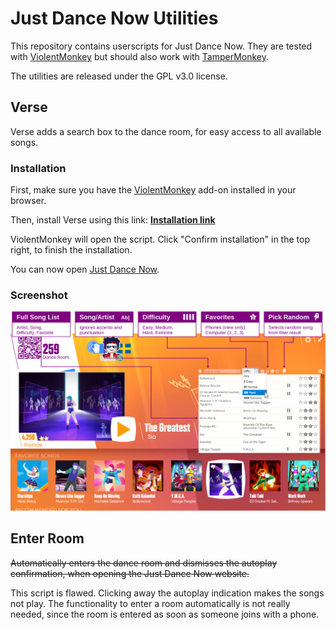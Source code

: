 # Just Dance Now Utilities

This repository contains userscripts for Just Dance Now. They are
tested with [ViolentMonkey](https://violentmonkey.github.io/) but should also work with [TamperMonkey](https://www.tampermonkey.net/).

The utilities are released under the GPL v3.0 license.

## Verse

Verse adds a search box to the dance room, for easy access to all available songs.

### Installation

First, make sure you have the [ViolentMonkey](https://violentmonkey.github.io/) add-on installed in your browser.

Then, install Verse using this link: **[Installation link](https://github.com/thomasa88/justdance-utils/raw/master/verse.user.js)**

ViolentMonkey will open the script. Click "Confirm installation" in the top right, to finish the installation.

You can now open [Just Dance Now](https://justdancenow.com).

### Screenshot

![Verse](verse-promotion.png)

## Enter Room

~~Automatically enters the dance room and dismisses the autoplay confirmation, when opening the Just Dance Now website.~~

This script is flawed. Clicking away the autoplay indication makes the songs not play. The functionality to enter a room automatically is not really needed, since the room is entered as soon as someone joins with a phone.
